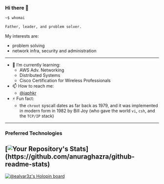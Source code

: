 ### Hi there 👋

```bash
~$ whomai

Father, leader, and problem solver.
```

My interests are:

- problem solving 
- network infra, security and administration
---

- 🌱 I’m currently learning:
  - AWS Adv. Networking
  - Distributed Systems
  - Cisco Certification for Wireless Professionals
- 📫 How to reach me:
  - [\@japhkr](https://twitter.com/japhkr)
- ⚡ Fun fact:
  - the `chroot` syscall dates as far back as 1979, and it was implemented in modern form in 1982 by Bill Joy (who gave the world `vi`, `csh`, and the `TCP/IP` stack)
---

### Preferred Technologies
[![Your Repository's Stats](https://github-readme-stats-git-masterrstaa-rickstaa.vercel.app/api/top-langs?username=ealvar3z&theme=dark&exclude_repo=dots,dotfiles,blog,cookbook,perlweeklychallenge-club&hide=html,tex,scss,css,vimscript,makefile,)](https://github.com/anuraghazra/github-readme-stats)
---

[![@ealvar3z's Holopin board](https://holopin.me/ealvar3z)](https://holopin.io/@ealvar3z)
